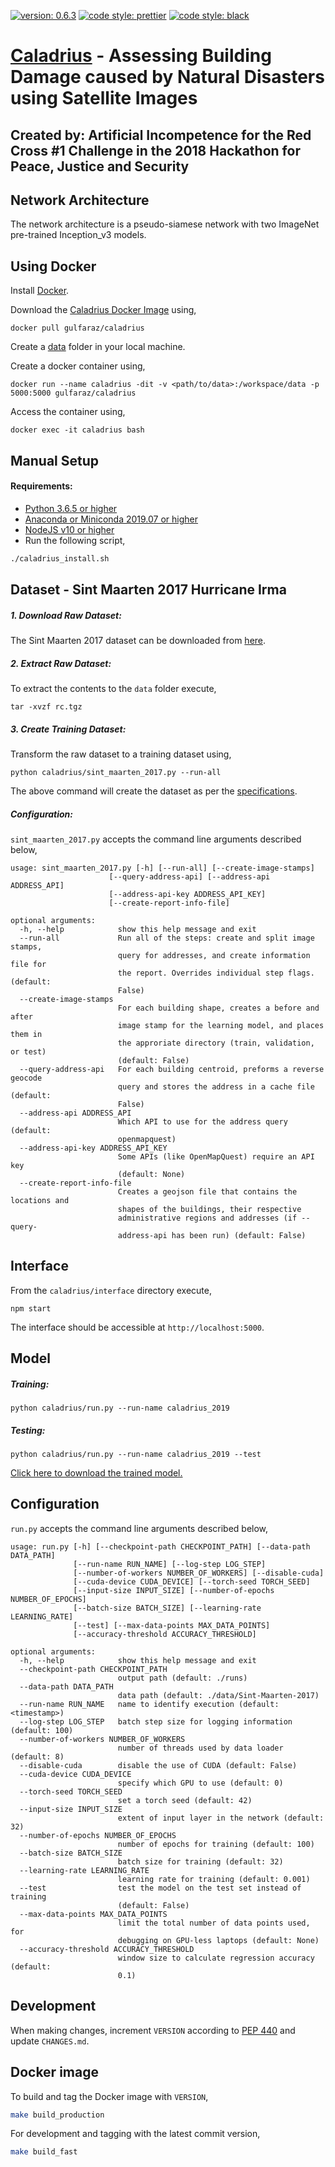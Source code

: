 [![version: 0.6.3](https://img.shields.io/badge/version-0.6.3-ED2E26.svg?style=flat-square)](https://github.com/rodekruis/caladrius)
[![code style: prettier](https://img.shields.io/badge/code_style-prettier-ff69b4.svg?style=flat-square)](https://github.com/prettier/prettier)
[![code style: black](https://img.shields.io/badge/code%20style-black-000000.svg?style=flat-square)](https://github.com/psf/black)

# [Caladrius](https://en.wikipedia.org/wiki/Caladrius) - Assessing Building Damage caused by Natural Disasters using Satellite Images

## Created by: Artificial Incompetence for the Red Cross #1 Challenge in the 2018 Hackathon for Peace, Justice and Security

## Network Architecture

The network architecture is a pseudo-siamese network with two ImageNet
pre-trained Inception_v3 models.

## Using Docker

Install [Docker](https://www.docker.com/get-started).

Download the
[Caladrius Docker Image](https://hub.docker.com/r/gulfaraz/caladrius) using,

```
docker pull gulfaraz/caladrius
```

Create a [data](#dataset) folder in your local machine.

Create a docker container using,

```
docker run --name caladrius -dit -v <path/to/data>:/workspace/data -p 5000:5000 gulfaraz/caladrius
```

Access the container using,

```
docker exec -it caladrius bash
```

## Manual Setup

#### Requirements:

-   [Python 3.6.5 or higher](https://www.python.org/downloads/)
-   [Anaconda or Miniconda 2019.07 or higher](https://www.anaconda.com/distribution/#download-section)
-   [NodeJS v10 or higher](https://nodejs.org/en/download/)
-   Run the following script,

```bash
./caladrius_install.sh
```

## Dataset - Sint Maarten 2017 Hurricane Irma

##### 1. Download Raw Dataset:

The Sint Maarten 2017 dataset can be downloaded from
[here](https://rodekruis.sharepoint.com/sites/510-Team/Gedeelde%20%20documenten/%5BPRJ%5D%20Automated%20Damage%20Assessment/DATASET/Sint-Maarten-2017/rc.tgz "RC Challenge 1 Raw Dataset").

##### 2. Extract Raw Dataset:

To extract the contents to the `data` folder execute,

```
tar -xvzf rc.tgz
```

##### 3. Create Training Dataset:

Transform the raw dataset to a training dataset using,

```
python caladrius/sint_maarten_2017.py --run-all
```

The above command will create the dataset as per the
[specifications](DATASET.md).

##### Configuration:

`sint_maarten_2017.py` accepts the command line arguments described below,

```
usage: sint_maarten_2017.py [-h] [--run-all] [--create-image-stamps]
                      [--query-address-api] [--address-api ADDRESS_API]
                      [--address-api-key ADDRESS_API_KEY]
                      [--create-report-info-file]

optional arguments:
  -h, --help            show this help message and exit
  --run-all             Run all of the steps: create and split image stamps,
                        query for addresses, and create information file for
                        the report. Overrides individual step flags. (default:
                        False)
  --create-image-stamps
                        For each building shape, creates a before and after
                        image stamp for the learning model, and places them in
                        the approriate directory (train, validation, or test)
                        (default: False)
  --query-address-api   For each building centroid, preforms a reverse geocode
                        query and stores the address in a cache file (default:
                        False)
  --address-api ADDRESS_API
                        Which API to use for the address query (default:
                        openmapquest)
  --address-api-key ADDRESS_API_KEY
                        Some APIs (like OpenMapQuest) require an API key
                        (default: None)
  --create-report-info-file
                        Creates a geojson file that contains the locations and
                        shapes of the buildings, their respective
                        administrative regions and addresses (if --query-
                        address-api has been run) (default: False)
```

## Interface

From the `caladrius/interface` directory execute,

```
npm start
```

The interface should be accessible at `http://localhost:5000`.

## Model

##### Training:

```
python caladrius/run.py --run-name caladrius_2019
```

##### Testing:

```
python caladrius/run.py --run-name caladrius_2019 --test
```

[Click here to download the trained model.](https://drive.google.com/open?id=1zdWhefcjWto8CxWAR75xO_yMBEiq1QLx)

## Configuration

`run.py` accepts the command line arguments described below,

```
usage: run.py [-h] [--checkpoint-path CHECKPOINT_PATH] [--data-path DATA_PATH]
              [--run-name RUN_NAME] [--log-step LOG_STEP]
              [--number-of-workers NUMBER_OF_WORKERS] [--disable-cuda]
              [--cuda-device CUDA_DEVICE] [--torch-seed TORCH_SEED]
              [--input-size INPUT_SIZE] [--number-of-epochs NUMBER_OF_EPOCHS]
              [--batch-size BATCH_SIZE] [--learning-rate LEARNING_RATE]
              [--test] [--max-data-points MAX_DATA_POINTS]
              [--accuracy-threshold ACCURACY_THRESHOLD]

optional arguments:
  -h, --help            show this help message and exit
  --checkpoint-path CHECKPOINT_PATH
                        output path (default: ./runs)
  --data-path DATA_PATH
                        data path (default: ./data/Sint-Maarten-2017)
  --run-name RUN_NAME   name to identify execution (default: <timestamp>)
  --log-step LOG_STEP   batch step size for logging information (default: 100)
  --number-of-workers NUMBER_OF_WORKERS
                        number of threads used by data loader (default: 8)
  --disable-cuda        disable the use of CUDA (default: False)
  --cuda-device CUDA_DEVICE
                        specify which GPU to use (default: 0)
  --torch-seed TORCH_SEED
                        set a torch seed (default: 42)
  --input-size INPUT_SIZE
                        extent of input layer in the network (default: 32)
  --number-of-epochs NUMBER_OF_EPOCHS
                        number of epochs for training (default: 100)
  --batch-size BATCH_SIZE
                        batch size for training (default: 32)
  --learning-rate LEARNING_RATE
                        learning rate for training (default: 0.001)
  --test                test the model on the test set instead of training
                        (default: False)
  --max-data-points MAX_DATA_POINTS
                        limit the total number of data points used, for
                        debugging on GPU-less laptops (default: None)
  --accuracy-threshold ACCURACY_THRESHOLD
                        window size to calculate regression accuracy (default:
                        0.1)
```

## Development

When making changes, increment `VERSION` according to
[PEP 440](https://www.python.org/dev/peps/pep-0440/) and update `CHANGES.md`.

## Docker image

To build and tag the Docker image with `VERSION`,

```bash
make build_production
```

For development and tagging with the latest commit version,

```bash
make build_fast
```
